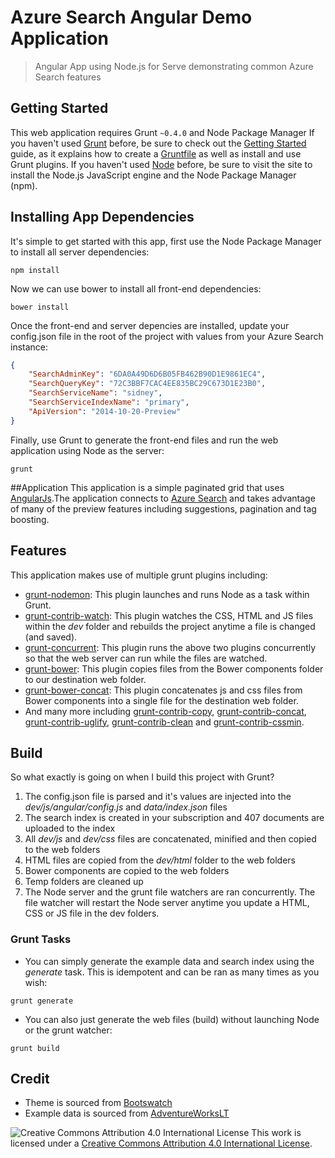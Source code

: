# Azure Search Angular Demo Application
> Angular App using Node.js for Serve demonstrating common Azure Search features

## Getting Started
This web application requires Grunt `~0.4.0` and Node Package Manager
If you haven't used [Grunt](http://gruntjs.com/) before, be sure to check out the [Getting Started](http://gruntjs.com/getting-started) guide, as it explains how to create a [Gruntfile](http://gruntjs.com/sample-gruntfile) as well as install and use Grunt plugins.
If you haven't used [Node](http://nodejs.org/) before, be sure to visit the site to install the Node.js JavaScript engine and the Node Package Manager (npm).

## Installing App Dependencies
It's simple to get started with this app, first use the Node Package Manager to install all server dependencies:
```shell
npm install
```
Now we can use bower to install all front-end dependencies:
```shell
bower install
```
Once the front-end and server depencies are installed, update your config.json file in the root of the project with values from your Azure Search instance:
```json
{
    "SearchAdminKey": "6DA0A49D6D6B05FB462B90D1E9861EC4",
    "SearchQueryKey": "72C3BBF7CAC4EE835BC29C673D1E23B0",
    "SearchServiceName": "sidney",
    "SearchServiceIndexName": "primary",
    "ApiVersion": "2014-10-20-Preview"
}
```
Finally, use Grunt to generate the front-end files and run the web application using Node as the server:
```shell
grunt
```

##Application
This application is a simple paginated grid that uses [AngularJs](https://angularjs.org/).The application connects to [Azure Search](http://azure.microsoft.com/en-us/documentation/services/search/) and takes advantage of many of the preview features including suggestions, pagination and tag boosting.

## Features
This application makes use of multiple grunt plugins including:
- [grunt-nodemon](https://github.com/ChrisWren/grunt-nodemon): This plugin launches and runs Node as a task within Grunt.
- [grunt-contrib-watch](https://github.com/gruntjs/grunt-contrib-watch): This plugin watches the CSS, HTML and JS files within the *dev* folder and rebuilds the project anytime a file is changed (and saved).
- [grunt-concurrent](https://github.com/sindresorhus/grunt-concurrent): This plugin runs the above two plugins concurrently so that the web server can run while the files are watched.
- [grunt-bower](https://github.com/curist/grunt-bower): This plugin copies files from the Bower components folder to our destination web folder.
- [grunt-bower-concat](https://github.com/sapegin/grunt-bower-concat): This plugin concatenates js and css files from Bower components into a single file for the destination web folder.
- And many more including [grunt-contrib-copy](https://github.com/gruntjs/grunt-contrib-copy), [grunt-contrib-concat](https://github.com/gruntjs/grunt-contrib-concat), [grunt-contrib-uglify](https://github.com/gruntjs/grunt-contrib-uglify), [grunt-contrib-clean](https://github.com/gruntjs/grunt-contrib-clean) and [grunt-contrib-cssmin](https://github.com/gruntjs/grunt-contrib-cssmin).

## Build
So what exactly is going on when I build this project with Grunt?
1. The config.json file is parsed and it's values are injected into the *dev/js/angular/config.js* and *data/index.json* files
2. The search index is created in your subscription and 407 documents are uploaded to the index
3. All *dev/js* and *dev/css* files are concatenated, minified and then copied to the web folders
4. HTML files are copied from the *dev/html* folder to the web folders
5. Bower components are copied to the web folders
6. Temp folders are cleaned up
7. The Node server and the grunt file watchers are ran concurrently.  The file watcher will restart the Node server anytime you update a HTML, CSS or JS file in the dev folders.

### Grunt Tasks
- You can simply generate the example data and search index using the *generate* task.  This is idempotent and can be ran as many times as you wish:
```shell
grunt generate
```
- You can also just generate the web files (build) without launching Node or the grunt watcher:
```shell
grunt build
```

## Credit
- Theme is sourced from [Bootswatch](http://bootswatch.com/)
- Example data is sourced from [AdventureWorksLT](http://msftdbprodsamples.codeplex.com/wikipage?title=AWLTDocs)

![Creative Commons Attribution 4.0 International License](https://i.creativecommons.org/l/by/4.0/88x31.png)
This work is licensed under a [Creative Commons Attribution 4.0 International License](http://creativecommons.org/licenses/by/4.0/).
